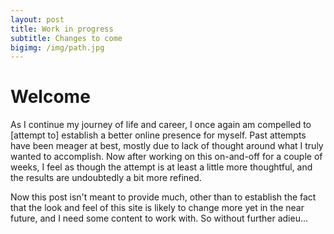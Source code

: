 ```yaml
---
layout: post
title: Work in progress
subtitle: Changes to come
bigimg: /img/path.jpg
---
```


Welcome
=======

As I continue my journey of life and career, I once again am compelled 
to [attempt to] establish a better online presence for myself. Past attempts 
have been meager at best, mostly due to lack of thought around what I 
truly wanted to accomplish. Now after working on this on-and-off for a couple
of weeks, I feel as though the attempt is at least a little more thoughtful, 
and the results are undoubtedly a bit more refined. 

Now this post isn't meant to provide much, other than to establish the fact that
the look and feel of this site is likely to change more yet in the near future, 
and I need some content to work with.  So without further adieu... 